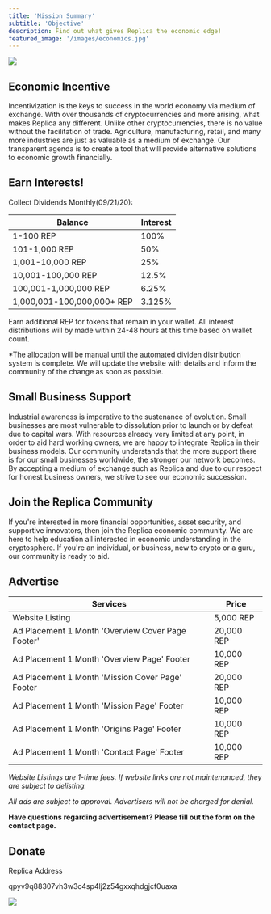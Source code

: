 ```yaml
---
title: 'Mission Summary'
subtitle: 'Objective'
description: Find out what gives Replica the economic edge!
featured_image: '/images/economics.jpg'
---
```


![](../images/purchasing.jpg)


## Economic Incentive

Incentivization is the keys to success in the world economy via medium of exchange. With over thousands of cryptocurrencies and more arising, what makes Replica any different. Unlike other cryptocurrencies, there is no value without the facilitation of trade. Agriculture, manufacturing, retail, and many more industries are just as valuable as a medium of exchange. Our transparent agenda is to create a tool that will provide alternative solutions to economic growth financially.

## Earn Interests!

Collect Dividends Monthly(09/21/20):


| Balance                  | Interest          |
|--------------------------|-------------------|
|1-100 REP                 | 100%              |
|101-1,000 REP             | 50%               |
|1,001-10,000 REP          | 25%               |
|10,001-100,000 REP        | 12.5%             |
|100,001-1,000,000 REP     | 6.25%             |
|1,000,001-100,000,000+ REP| 3.125%            |

Earn additional REP for tokens that remain in your wallet. All interest distributions will by made within 24-48 hours at this time based on wallet count. 

*The allocation will be manual until the automated dividen distribution system is complete. We will update the website with details and inform the community of the change as soon as possible. 


## Small Business Support

Industrial awareness is imperative to the sustenance of evolution. Small businesses are most vulnerable to 	dissolution prior to launch or by defeat due to capital wars. With resources already very limited at any point, in order to aid hard working owners, we are happy to integrate Replica in their business models. Our community 	understands that the more support there is for our small businesses worldwide, the stronger our network becomes. By 	accepting a medium of exchange such as Replica and due to our respect for honest business owners, we strive to see our economic succession.

## Join the Replica Community

If you're interested in more financial opportunities, asset security, and supportive innovators, then join the Replica economic community. We are here to help education all interested in economic understanding in the cryptosphere. If you're an individual, or business, new to crypto or a guru, our community is ready to aid.

## Advertise
|Services                                         |Price      |
|-------------------------------------------------|-----------|
|Website Listing                                  | 5,000 REP |
|Ad Placement 1 Month 'Overview Cover Page Footer'| 20,000 REP|
|Ad Placement 1 Month 'Overview Page' Footer      | 10,000 REP|
|Ad Placement 1 Month 'Mission Cover Page' Footer | 20,000 REP|
|Ad Placement 1 Month 'Mission Page' Footer       | 10,000 REP|
|Ad Placement 1 Month 'Origins Page' Footer       | 10,000 REP|
|Ad Placement 1 Month 'Contact Page' Footer       | 10,000 REP|

*Website Listings are 1-time fees. If website links are not maintenanced, they are subject to delisting.* 

*All ads are subject to approval. Advertisers will not be charged for denial.*

**Have questions regarding advertisement? Please fill out the form on the contact page.**

## Donate 

Replica Address

qpyv9q88307vh3w3c4sp4lj2z54gxxqhdgjcf0uaxa

![](/Memo_cash__Address(Replica-Enrique).png)


